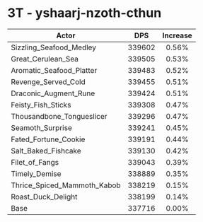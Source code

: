 # 3T - yshaarj-nzoth-cthun
| Actor | DPS | Increase |
|---|:---:|:---:|
|Sizzling_Seafood_Medley|339602|0.56%|
|Great_Cerulean_Sea|339505|0.53%|
|Aromatic_Seafood_Platter|339483|0.52%|
|Revenge_Served_Cold|339455|0.51%|
|Draconic_Augment_Rune|339424|0.51%|
|Feisty_Fish_Sticks|339308|0.47%|
|Thousandbone_Tongueslicer|339296|0.47%|
|Seamoth_Surprise|339241|0.45%|
|Fated_Fortune_Cookie|339191|0.44%|
|Salt_Baked_Fishcake|339130|0.42%|
|Filet_of_Fangs|339043|0.39%|
|Timely_Demise|338889|0.35%|
|Thrice_Spiced_Mammoth_Kabob|338219|0.15%|
|Roast_Duck_Delight|338199|0.14%|
|Base|337716|0.00%|
